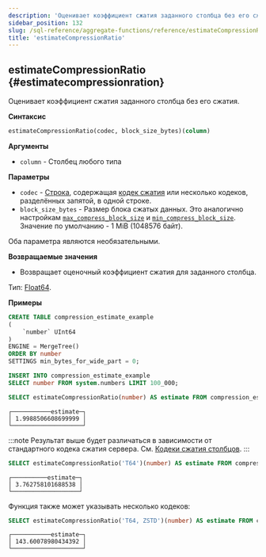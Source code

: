 ```yaml
---
description: 'Оценивает коэффициент сжатия заданного столбца без его сжатия.'
sidebar_position: 132
slug: /sql-reference/aggregate-functions/reference/estimateCompressionRatio
title: 'estimateCompressionRatio'
---
```


## estimateCompressionRatio {#estimatecompressionration}

Оценивает коэффициент сжатия заданного столбца без его сжатия.

**Синтаксис**

```sql
estimateCompressionRatio(codec, block_size_bytes)(column)
```

**Аргументы**

- `column` - Столбец любого типа

**Параметры**

- `codec` - [Строка](../../../sql-reference/data-types/string.md), содержащая [кодек сжатия](/sql-reference/statements/create/table#column_compression_codec) или несколько кодеков, разделённых запятой, в одной строке.
- `block_size_bytes` - Размер блока сжатых данных. Это аналогично настройкам [`max_compress_block_size`](../../../operations/settings/merge-tree-settings.md#max_compress_block_size) и [`min_compress_block_size`](../../../operations/settings/merge-tree-settings.md#min_compress_block_size). Значение по умолчанию - 1 MiB (1048576 байт).

Оба параметра являются необязательными.

**Возвращаемые значения**

- Возвращает оценочный коэффициент сжатия для заданного столбца.

Тип: [Float64](/sql-reference/data-types/float).

**Примеры**

```sql title="Входная таблица"
CREATE TABLE compression_estimate_example
(
    `number` UInt64
)
ENGINE = MergeTree()
ORDER BY number
SETTINGS min_bytes_for_wide_part = 0;

INSERT INTO compression_estimate_example
SELECT number FROM system.numbers LIMIT 100_000;
```

```sql title="Запрос"
SELECT estimateCompressionRatio(number) AS estimate FROM compression_estimate_example;
```

```text title="Ответ"
┌───────────estimate─┐
│ 1.9988506608699999 │
└────────────────────┘
```

:::note
Результат выше будет различаться в зависимости от стандартного кодека сжатия сервера. См. [Кодеки сжатия столбцов](/sql-reference/statements/create/table#column_compression_codec).
:::

```sql title="Запрос"
SELECT estimateCompressionRatio('T64')(number) AS estimate FROM compression_estimate_example;
```

```text title="Ответ"
┌──────────estimate─┐
│ 3.762758101688538 │
└───────────────────┘
```

Функция также может указывать несколько кодеков:

```sql title="Запрос"
SELECT estimateCompressionRatio('T64, ZSTD')(number) AS estimate FROM compression_estimate_example;
```

```response title="Ответ"
┌───────────estimate─┐
│ 143.60078980434392 │
└────────────────────┘
```

